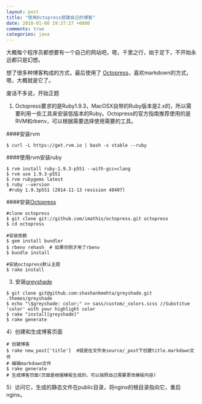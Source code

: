 ```yaml
---
layout: post
title: "使用Octopress搭建自己的博客"
date: 2018-01-08 19:37:27 +0800
comments: true
categories: java 
---
```


大概每个程序员都想要有一个自己的网站吧，嗯，千里之行，始于足下，不开始永远都只是幻想。

想了很多种博客构成的方式，最后使用了 [Octopress](http://octopress.org/)，喜欢markdown的方式，嗯，大概就是它了。<!-- more -->

废话不多说，开始正题

1) Octopress要求的是Ruby1.9.3，MacOSX自带的Ruby版本是2.x的，所以需要利用一些工具来安装低版本的Ruby。Octopress的官方指南推荐使用的是RVM和rbenv，可以根据需要选择使用需要的工具。

####安装rvm

```
$ curl -L https://get.rvm.io | bash -s stable --ruby
```

####使用rvm安装ruby
```
$ rvm install ruby-1.9.3-p551 --with-gcc=clang
$ rvm use 1.9.3-p551
$ rvm rubygems latest
$ ruby --version
 #ruby 1.9.3p551 (2014-11-13 revision 48407)
```
####安装[Octopress](http://octopress.org/)
```
#clone octopress
$ git clone git://github.com/imathis/octopress.git octopress
$ cd octopress

#安装依赖
$ gem install bundler
$ rbenv rehash  # 如果你刚才用了rbenv
$ bundle install

#安装octopress默认主题
$ rake install
```

3) 安装[greyshade](https://github.com/shashankmehta/greyshade)

```
$ git clone git@github.com:shashankmehta/greyshade.git .themes/greyshade
$ echo "\$greyshade: color;" >> sass/custom/_colors.scss //Substitue 'color' with your highlight color
$ rake "install[greyshade]"
$ rake generate
```

4）创建和生成博客页面

```
# 创建博客
$ rake new_post['title']  #就是在文件夹source/_post下创建title.markdown文件
# 编辑markdown文件
$ rake generate
# 生成博客页面(页面是根据模板生成的，可以按照自己需要更改模板内容)
```

5）访问它，生成的静态文件在public目录，将nginx的根目录指向它，重启nginx。

